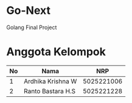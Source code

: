 # Go-Next

Golang Final Project

# Anggota Kelompok

| **No** | **Nama**          | **NRP**    |
| ------ | ----------------- | ---------- |
| 1      | Ardhika Krishna W | 5025221006 |
| 2      | Ranto Bastara H.S | 5025221228 |
